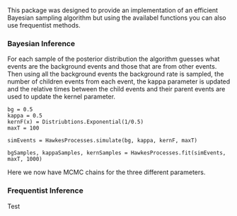 
This package was designed to provide an implementation of an efficient Bayesian sampling algorithm but using the availabel functions you can also use frequentist methods. 

### Bayesian Inference

For each sample of the posterior distribution the algorithm guesses what events are the background events and those that are from other events. Then using all the background events the background rate is sampled, the number of children events from each event, the kappa parameter is updated and the relative times between the child events and their parent events are used to update the kernel parameter. 

```@example 
bg = 0.5
kappa = 0.5
kernF(x) = Distriubtions.Exponential(1/0.5)
maxT = 100

simEvents = HawkesProcesses.simulate(bg, kappa, kernF, maxT)

bgSamples, kappaSamples, kernSamples = HawkesProcesses.fit(simEvents, maxT, 1000)
```

Here we now have MCMC chains for the three different parameters.


### Frequentist Inference

Test